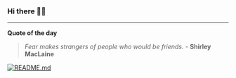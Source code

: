 ### Hi there 👋🏻


---

**Quote of the day**

> *Fear makes strangers of people who would be friends.* - **Shirley MacLaine** 

[![README.md](https://github.com/marcolovazzano/marcolovazzano/actions/workflows/readme.yml/badge.svg?branch=main)](https://github.com/marcolovazzano/marcolovazzano/actions/workflows/readme.yml)
